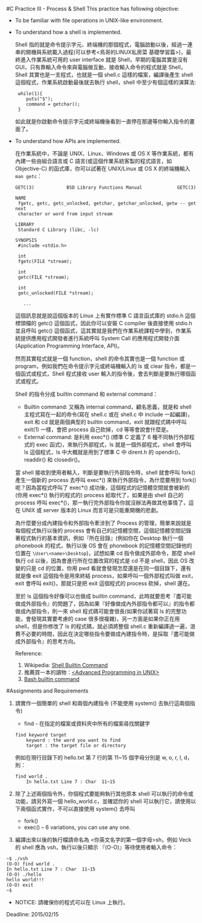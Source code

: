 #C Practice III - Process & Shell
This practice has following objective:
* To be familiar with file operations in UNIX-like environment.
* To understand how a shell is implemented.

	Shell 指的就是命令提示字元、終端機的那個程式，電腦啟動以後，經過一連串的開機與系統載入過程(可以參考<鳥哥的LINUX私房菜 基礎學習篇>)，最終進入作業系統可用的 user interface 就是 Shell，早期的電腦其實是沒有 GUI，只有靠輸入命令來與電腦做互動，接收輸入命令的程式就是 Shell，Shell 其實也是一支程式，也就是一個 shell.c 這樣的檔案，編譯後產生 shell 這個程式，作業系統啟動最後就去執行 shell，shell 中至少有個這樣的演算法:
	
	```
	 while(1){ 
	 	puts("$"); 
	 	command = getchar();
	 }
	```
	如此就是你啟動命令提示字元或終端機後看到一直停在那邊等你輸入指令的畫面了。
	
* To understand how APIs are implemented.

	在作業系統中，不論是 UNIX、Linux、Windows 或 OS X 等作業系統，都有內建一些由組合語言或 C 語言(或這個作業系統客製的程式語言，如 Objective-C) 的函式庫，你可以試著在 UNIX/Linux 或 OS X 的終端機輸入 `man getc`：
	```	
	GETC(3)            BSD Library Functions Manual             GETC(3)

	NAME
     fgetc, getc, getc_unlocked, getchar, getchar_unlocked, getw -- get next
     character or word from input stream

	LIBRARY
     Standard C Library (libc, -lc)

	SYNOPSIS
     #include <stdio.h>

     int
     fgetc(FILE *stream);

     int
     getc(FILE *stream);

     int
     getc_unlocked(FILE *stream);

	   ...	
	```
	這個訊息就是說這個版本的 Linux 上有實作標準 C 語言函式庫的 stdio.h 這個標頭檔的 getc() 這個函式，因此你可以安裝 C compiler 後直接使用 stdio.h 並且呼叫 getc() 這個函式，這其實就是我們在作業系統課程中學到，作業系統提供應用程式開發者進行系統呼叫 System Call 的應用程式開發介面(Application Programming Interface, API)。
	
	然而其實程式就是一個 function，shell 的命令其實也是一個 function 或 program，例如我們在命令提示字元或終端機輸入的 ls 或 clear 指令，都是一個函式或程式，Shell 程式接收 user 輸入的指令後，會去判斷是要執行哪個函式或程式。
	
	Shell 的指令分成 builtin command 和 external command：
	
	* Builtin command: 又稱為 internal command，顧名思義，就是和 shell 主程式寫在一起的命令(寫在 shell.c 或在 shell.c 中 include 一起編譯)，exit 和 cd 就是兩個典型的 builtin command，exit 就跟程式碼中呼叫 exit(1) 一樣，會把 process 自己砍掉，cd 等等會說會什麼是。
	* External command: 是利用 exec*() (標準 C 定義了 6 種不同執行外部程式的 exec 函式)，來執行外部程式，ls 就是一個外部程式，shell 會呼叫 ls 這個程式，ls 中大概就是用到了標準 C 中 dirent.h 的 opendir()、readdir() 和 closedir()。
		
	當 shell 接收到使用者輸入，判斷是要執行外部指令時，shell 就會呼叫 fork() 產生一個新的 process 去呼叫 exec\*() 來執行外部指令，為什麼要用到 fork() 呢？因為當程式呼叫了 exec\*() 成功後，這個程式的記憶體空間就會被新的(你用 exec\*() 執行的程式的) process 給取代了，如果是由 shell 自己的 process 呼叫 exec*()，那一執行完外部指令你就沒辦法再做其他事情了，這在 UNIX 或 server 版本的 Linux 而言可是只能重開機的悲劇。

	為什麼要分成內建指令和外部指令牽涉到了 Process 的管理，簡單來說就是每個程式執行以後的 process 會有自己的記憶體空間，這個記憶體空間記錄著程式執行的基本資訊，例如『所在目錄』(例如你在 Desktop 執行一個 phonebook 的程式，執行以後 OS 會在 phonebook 的記憶體空間記錄他的位置在 `\User\<name>\Desktop`)，試想如果 cd 指令做成外部命令，那麼 shell 執行 cd 以後，因為會進行所在位置改寫的程式是 cd 不是 shell，因此 OS 改變的只是 cd 的位置，你用 pwd 看就會發現怎麼還是在同一個目錄下，還有就是像 exit 這個指令是用來終結 process，如果呼叫一個外部程式叫做 exit，exit 會呼叫 exit()，那就只是把 exit 這個程式的 process 砍掉，shell 還在。
	
	至於 ls 這個指令好像可以也做成 builtin command，此時就要思考『盡可能做成外部指令』的問題了，因為如果『好像做成內外部指令都可以』的指令都做成內部指令，則一來 shell 程式碼可能會很長(如果你試著寫 ls 的完整功能，會發現其實要考慮的 case 很多很複雜)，另一方面是如果你正在用 shell，但是你修改了 ls 的程式碼，就必須將整個 shell.c 重新編譯過一遍，浪費不必要的時間，因此在決定哪些指令要做成內建指令時，是採取『盡可能做成外部指令』的思考方向。
	
	Reference:<br>
	1. Wikipedia: [Shell Builtin Command](https://zh.wikipedia.org/wiki/%E6%AE%BC%E5%B1%A4%E5%85%A7%E5%BB%BA%E6%8C%87%E4%BB%A4)<br>
	2.  推薦買一本的讀物：[\<Advanced Programming in UNIX>](http://www.apuebook.com/)<br>
	3. [Bash builtin command](https://www.gnu.org/software/bash/manual/html_node/Bash-Builtins.html)
	

#Assignments and Requirements
1. 請實作一個簡單的 shell 和兩個內建指令 (不能使用 system() 去執行這兩個指令)
	* find - 在指定的檔案或資料夾中所有的檔案尋找關鍵字

	```
	find keyword target
		keyword : the word you want to find
		target : the target file or directory
	```

	例如在現行目錄下的 hello.txt 第 7 行的第 11~15 個字母分別是 w, o, r, l, d，則：
	```
	find world .
		In hello.txt Line 7 : Char  11~15
	```

2.  除了上述兩個指令外，你個程式要能夠執行其他原本 shell 可以執行的命令或功能，請另外寫一個 hello_world.c，並確認你的 shell 可以執行它，請使用以下兩個函式實作，不可以直接使用 system() 去呼叫
    * fork()
    * exec() – 6 variations, you can use any one.

3. 編譯出來以後的執行檔請命名為 <你英文名字的第一個字母>sh，例如 Veck 的 shell 應為 vsh，執行以後只顯示 『(O-O)』等待使用者輸入命令：
```
~$ ./vsh
(O-O) find world .
In hello.txt Line 7 : Char  11~15
(O-O) ./hello
hello world!!!
(O-O) exit
~$
```

* NOTICE: 請確保你的程式可以在 Linux 上執行。

Deadline: 2015/02/15
